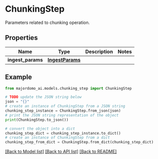 # ChunkingStep

Parameters related to chunking operation.

## Properties

Name | Type | Description | Notes
------------ | ------------- | ------------- | -------------
**ingest_params** | [**IngestParams**](IngestParams.md) |  | 

## Example

```python
from majordomo_ai.models.chunking_step import ChunkingStep

# TODO update the JSON string below
json = "{}"
# create an instance of ChunkingStep from a JSON string
chunking_step_instance = ChunkingStep.from_json(json)
# print the JSON string representation of the object
print(ChunkingStep.to_json())

# convert the object into a dict
chunking_step_dict = chunking_step_instance.to_dict()
# create an instance of ChunkingStep from a dict
chunking_step_from_dict = ChunkingStep.from_dict(chunking_step_dict)
```
[[Back to Model list]](../README.md#documentation-for-models) [[Back to API list]](../README.md#documentation-for-api-endpoints) [[Back to README]](../README.md)


